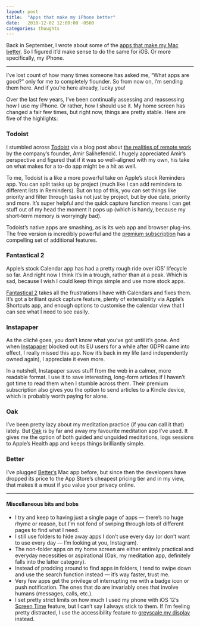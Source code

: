 ```yaml
---
layout: post
title:  "Apps that make my iPhone better"
date:   2018-12-02 12:00:00 -0500
categories: thoughts
---
```

Back in September, I wrote about some of the [apps that make my Mac better](https://freddiewrit.es/apps-that-make-my-mac-better/). So I figured it’d make sense to do the same for iOS. Or more specifically, my iPhone.

---------------

I’ve lost count of how many times someone has asked me, “What apps are good?” only for me to completely flounder. So from now on, I’m sending them here. And if you’re here already, lucky you!

Over the last few years, I’ve been continually assessing and reassessing how I use my iPhone. Or rather, how I should use it. My home screen has changed a fair few times, but right now, things are pretty stable. Here are five of the highlights:

### Todoist

I stumbled across [Todoist](https://todoist.com/) via a blog post about [the realities of remote work](https://doist.com/blog/remote-work-mental-health/) by the company’s founder, Amir Salihefendić. I hugely appreciated Amir’s perspective and figured that if it was so well-aligned with my own, his take on what makes for a to-do app might be a hit as well.

To me, Todoist is a like a more powerful take on Apple’s stock Reminders app. You can split tasks up by project (much like I can add reminders to different lists in Reminders). But on top of this, you can set things like priority and filter through tasks not just by project, but by due date, priority and more. It’s super helpful and the quick capture function means I can get stuff out of my head the moment it pops up (which is handy, because my short-term memory is worryingly bad).

Todoist’s native apps are smashing, as is its web app and browser plug-ins. The free version is incredibly powerful and the [premium subscription](https://todoist.com/r/freddie_harrison_auyjlk) has a compelling set of additional features.

### Fantastical 2

Apple’s stock Calendar app has had a pretty rough ride over iOS’ lifecycle so far. And right now I think it’s in a trough, rather than at a peak. Which is sad, because I wish I could keep things simple and use more stock apps.

[Fantastical 2](https://flexibits.com/fantastical) takes all the frustrations I have with Calendars and fixes them. It’s got a brilliant quick capture feature, plenty of extensibility via Apple’s Shortcuts app, and enough options to customise the calendar view that I can see what I need to see easily.

### Instapaper

As the cliché goes, you don’t know what you’ve got until it’s gone. And when [Instapaper](https://www.instapaper.com/) blocked out its EU users for a while after GDPR came into effect, I really missed this app. Now it’s back in my life (and independently owned again), I appreciate it even more.

In a nutshell, Instapaper saves stuff from the web in a calmer, more readable format. I use it to save interesting, long-form articles if I haven’t got time to read them when I stumble across them. Their premium subscription also gives you the option to send articles to a Kindle device, which is probably worth paying for alone.

### Oak

I’ve been pretty lazy about my meditation practice (if you can call it that) lately. But [Oak](https://www.oakmeditation.com/) is by far and away my favourite meditation app I’ve used. It gives me the option of both guided and unguided meditations, logs sessions to Apple’s Health app and keeps things brilliantly simple.

### Better

I’ve plugged [Better’s](https://better.fyi/) Mac app before, but since then the developers have dropped its price to the App Store’s cheapest pricing tier and in my view, that makes it a must if you value your privacy online.

---------------

#### Miscellaneous bits and bobs

* I try and keep to having just a single page of apps — there’s no huge rhyme or reason, but I’m not fond of swiping through lots of different pages to find what I need.
* I still use folders to hide away apps I don’t use every day (or don’t want to use every day — I’m looking at you, Instagram).
* The non-folder apps on my home screen are either entirely practical and everyday necessities or aspirational (Oak, my meditation app, definitely falls into the latter category).
* Instead of prodding around to find apps in folders, I tend to swipe down and use the search function instead — it’s way faster, trust me.
* Very few apps get the privilege of interrupting me with a badge icon or push notification. The ones that do are invariably ones that involve humans (messages, calls, etc.).
* I set pretty strict limits on how much I used my phone with iOS 12’s [Screen Time](https://support.apple.com/en-us/HT208982) feature, but I can’t say I always stick to them. If I’m feeling pretty distracted, I use the accessibility feature to [greyscale my display](https://lifehacker.com/change-your-screen-to-grayscale-to-combat-phone-addicti-1795821843) instead.
